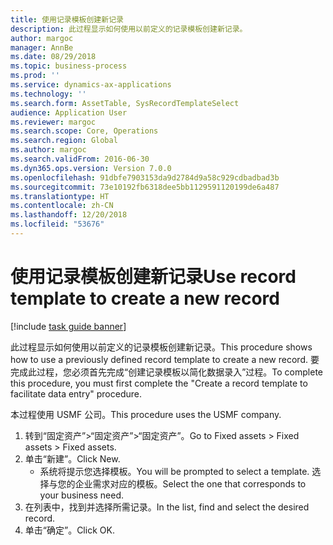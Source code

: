 ```yaml
---
title: 使用记录模板创建新记录
description: 此过程显示如何使用以前定义的记录模板创建新记录。
author: margoc
manager: AnnBe
ms.date: 08/29/2018
ms.topic: business-process
ms.prod: ''
ms.service: dynamics-ax-applications
ms.technology: ''
ms.search.form: AssetTable, SysRecordTemplateSelect
audience: Application User
ms.reviewer: margoc
ms.search.scope: Core, Operations
ms.search.region: Global
ms.author: margoc
ms.search.validFrom: 2016-06-30
ms.dyn365.ops.version: Version 7.0.0
ms.openlocfilehash: 91dbfe7903153da9d2784d9a58c929cdbadbad3b
ms.sourcegitcommit: 73e10192fb6318dee5bb1129591120199de6a487
ms.translationtype: HT
ms.contentlocale: zh-CN
ms.lasthandoff: 12/20/2018
ms.locfileid: "53676"
---
```

# <a name="use-record-template-to-create-a-new-record"></a><span data-ttu-id="7a98b-103">使用记录模板创建新记录</span><span class="sxs-lookup"><span data-stu-id="7a98b-103">Use record template to create a new record</span></span>

[!include [task guide banner](../../includes/task-guide-banner.md)]

<span data-ttu-id="7a98b-104">此过程显示如何使用以前定义的记录模板创建新记录。</span><span class="sxs-lookup"><span data-stu-id="7a98b-104">This procedure shows how to use a previously defined record template to create a new record.</span></span> <span data-ttu-id="7a98b-105">要完成此过程，您必须首先完成“创建记录模板以简化数据录入”过程。</span><span class="sxs-lookup"><span data-stu-id="7a98b-105">To complete this procedure, you must first complete the "Create a record template to facilitate data entry" procedure.</span></span>



<span data-ttu-id="7a98b-106">本过程使用 USMF 公司。</span><span class="sxs-lookup"><span data-stu-id="7a98b-106">This procedure uses the USMF company.</span></span>

1. <span data-ttu-id="7a98b-107">转到“固定资产”>“固定资产”>“固定资产”。</span><span class="sxs-lookup"><span data-stu-id="7a98b-107">Go to Fixed assets > Fixed assets > Fixed assets.</span></span>
2. <span data-ttu-id="7a98b-108">单击“新建”。</span><span class="sxs-lookup"><span data-stu-id="7a98b-108">Click New.</span></span>
    * <span data-ttu-id="7a98b-109">系统将提示您选择模板。</span><span class="sxs-lookup"><span data-stu-id="7a98b-109">You will be prompted to select a template.</span></span> <span data-ttu-id="7a98b-110">选择与您的企业需求对应的模板。</span><span class="sxs-lookup"><span data-stu-id="7a98b-110">Select the one that corresponds to your business need.</span></span>  
3. <span data-ttu-id="7a98b-111">在列表中，找到并选择所需记录。</span><span class="sxs-lookup"><span data-stu-id="7a98b-111">In the list, find and select the desired record.</span></span>
4. <span data-ttu-id="7a98b-112">单击“确定”。</span><span class="sxs-lookup"><span data-stu-id="7a98b-112">Click OK.</span></span>

